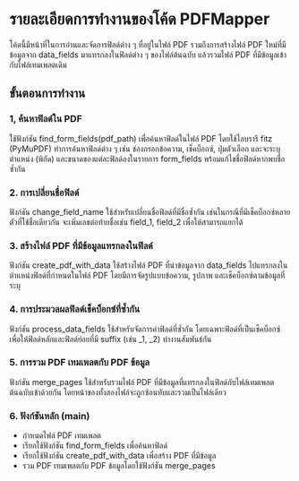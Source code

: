 # รายละเอียดการทำงานของโค้ด PDFMapper
โค้ดนี้มีหน้าที่ในการอ่านและจัดการฟิลด์ต่าง ๆ ที่อยู่ในไฟล์ PDF รวมถึงการสร้างไฟล์ PDF ใหม่ที่มีข้อมูลจาก data_fields มาแทรกลงในฟิลด์ต่าง ๆ ของไฟล์ต้นฉบับ แล้วรวมไฟล์ PDF ที่มีข้อมูลเข้ากับไฟล์เทมเพลตเดิม
## ขั้นตอนการทำงาน
### 1, ค้นหาฟิลด์ใน PDF
ใช้ฟังก์ชัน find_form_fields(pdf_path) เพื่อค้นหาฟิลด์ในไฟล์ PDF โดยใช้ไลบรารี fitz (PyMuPDF) ทำการค้นหาฟิลด์ต่าง ๆ เช่น ช่องกรอกข้อความ, เช็คบ็อกซ์, ปุ่มตัวเลือก และจะระบุตำแหน่ง (พิกัด) และขนาดของแต่ละฟิลด์ลงในรายการ form_fields พร้อมแก้ไขชื่อฟิลด์หากพบชื่อซ้ำกัน
### 2. การเปลี่ยนชื่อฟิลด์
ฟังก์ชัน change_field_name ใช้สำหรับเปลี่ยนชื่อฟิลด์ที่มีชื่อซ้ำกัน เช่นในกรณีที่มีเช็คบ็อกซ์หลายตัวที่ใช้ชื่อเดียวกัน จะเพิ่มเลขต่อท้ายชื่อเช่น field_1, field_2 เพื่อให้สามารถแยกได้
### 3. สร้างไฟล์ PDF ที่มีข้อมูลแทรกลงในฟิลด์
ฟังก์ชัน create_pdf_with_data ใช้สร้างไฟล์ PDF ที่นำข้อมูลจาก data_fields ไปแทรกลงในตำแหน่งฟิลด์ที่กำหนดในไฟล์ PDF โดยมีการจัดรูปแบบข้อความ, รูปภาพ และเช็คบ็อกซ์ตามข้อมูลที่ระบุ
### 4. การประมวลผลฟิลด์เช็คบ็อกซ์ที่ซ้ำกัน
ฟังก์ชัน process_data_fields ใช้สำหรับจัดการค่าฟิลด์ที่ซ้ำกัน โดยเฉพาะฟิลด์ที่เป็นเช็คบ็อกซ์ เพื่อให้ฟิลด์หลักและฟิลด์ย่อยที่มี suffix (เช่น _1, _2) ทำงานสัมพันธ์กัน
### 5. การรวม PDF เทมเพลตกับ PDF ข้อมูล
ฟังก์ชัน merge_pages ใช้สำหรับรวมไฟล์ PDF ที่มีข้อมูลที่แทรกลงในฟิลด์กับไฟล์เทมเพลตต้นฉบับเข้าด้วยกัน โดยหน้าของทั้งสองไฟล์จะถูกซ้อนทับและรวมเป็นไฟล์เดียว
### 6. ฟังก์ชันหลัก (main)
- กำหนดไฟล์ PDF เทมเพลต
- เรียกใช้ฟังก์ชัน find_form_fields เพื่อค้นหาฟิลด์
- เรียกใช้ฟังก์ชัน create_pdf_with_data เพื่อสร้าง PDF ที่มีข้อมูล
- รวม PDF เทมเพลตกับ PDF ข้อมูลโดยใช้ฟังก์ชัน merge_pages
